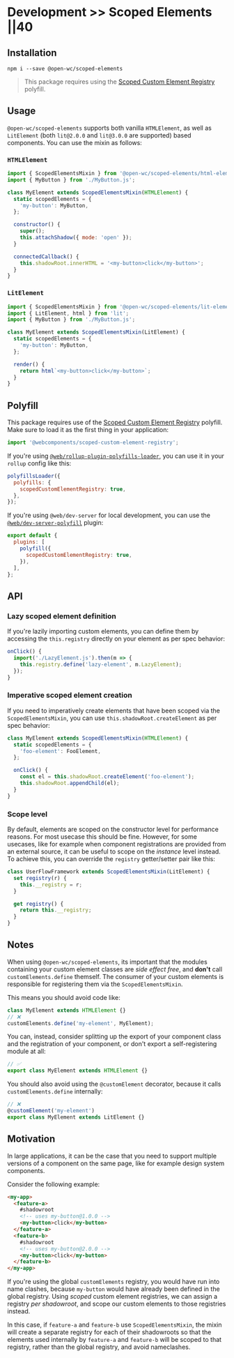 # Development >> Scoped Elements ||40

## Installation

```
npm i --save @open-wc/scoped-elements
```

> This package requires using the [Scoped Custom Element Registry](https://www.npmjs.com/package/@webcomponents/scoped-custom-element-registry) polyfill.

## Usage

`@open-wc/scoped-elements` supports both vanilla `HTMLElement`, as well as `LitElement` (both `lit@2.0.0` and `lit@3.0.0` are supported) based components. You can use the mixin as follows:

### `HTMLElement`

```js
import { ScopedElementsMixin } from '@open-wc/scoped-elements/html-element.js';
import { MyButton } from './MyButton.js';

class MyElement extends ScopedElementsMixin(HTMLElement) {
  static scopedElements = {
    'my-button': MyButton,
  };

  constructor() {
    super();
    this.attachShadow({ mode: 'open' });
  }

  connectedCallback() {
    this.shadowRoot.innerHTML = '<my-button>click</my-button>';
  }
}
```

### `LitElement`

```js
import { ScopedElementsMixin } from '@open-wc/scoped-elements/lit-element.js';
import { LitElement, html } from 'lit';
import { MyButton } from './MyButton.js';

class MyElement extends ScopedElementsMixin(LitElement) {
  static scopedElements = {
    'my-button': MyButton,
  };

  render() {
    return html`<my-button>click</my-button>`;
  }
}
```

## Polyfill

This package requires use of the [Scoped Custom Element Registry](https://www.npmjs.com/package/@webcomponents/scoped-custom-element-registry) polyfill. Make sure to load it as the first thing in your application:

```js
import '@webcomponents/scoped-custom-element-registry';
```

If you're using [`@web/rollup-plugin-polyfills-loader`](https://www.npmjs.com/package/@web/rollup-plugin-polyfills-loader), you can use it in your `rollup` config like this:

```js
polyfillsLoader({
  polyfills: {
    scopedCustomElementRegistry: true,
  },
});
```

If you're using `@web/dev-server` for local development, you can use the [`@web/dev-server-polyfill`](https://www.npmjs.com/package/@web/dev-server-polyfill) plugin:

```js
export default {
  plugins: [
    polyfill({
      scopedCustomElementRegistry: true,
    }),
  ],
};
```

## API

### Lazy scoped element definition

If you're lazily importing custom elements, you can define them by accessing the `this.registry` directly on your element as per spec behavior:

```js
onClick() {
  import('./LazyElement.js').then(m => {
    this.registry.define('lazy-element', m.LazyElement);
  });
}
```

### Imperative scoped element creation

If you need to imperatively create elements that have been scoped via the `ScopedElementsMixin`, you can use `this.shadowRoot.createElement` as per spec behavior:

```js
class MyElement extends ScopedElementsMixin(HTMLElement) {
  static scopedElements = {
    'foo-element': FooElement,
  };

  onClick() {
    const el = this.shadowRoot.createElement('foo-element');
    this.shadowRoot.appendChild(el);
  }
}
```

### Scope level

By default, elements are scoped on the constructor level for performance reasons. For most usecase this should be fine. However, for some usecases, like for example when component registrations are provided from an external source, it can be useful to scope on the _instance_ level instead. To achieve this, you can override the `registry` getter/setter pair like this:

```js
class UserFlowFramework extends ScopedElementsMixin(LitElement) {
  set registry(r) {
    this.__registry = r;
  }

  get registry() {
    return this.__registry;
  }
}
```

## Notes

When using `@open-wc/scoped-elements`, its important that the modules containing your custom element classes are _side effect free_, and **don't** call `customElements.define` themself. The consumer of your custom elements is responsible for registering them via the `ScopedElementsMixin`.

This means you should avoid code like:

```js
class MyElement extends HTMLElement {}
// ❌
customElements.define('my-element', MyElement);
```

You can, instead, consider splitting up the export of your component class and the registration of your component, or don't export a self-registering module at all:

```js
// ✅
export class MyElement extends HTMLElement {}
```

You should also avoid using the `@customElement` decorator, because it calls `customElements.define` internally:

```js
// ❌
@customElement('my-element')
export class MyElement extends LitElement {}
```

## Motivation

In large applications, it can be the case that you need to support multiple versions of a component on the same page, like for example design system components.

Consider the following example:

```html
<my-app>
  <feature-a>
    #shadowroot
    <!-- uses my-button@1.0.0 -->
    <my-button>click</my-button>
  </feature-a>
  <feature-b>
    #shadowroot
    <!-- uses my-button@2.0.0 -->
    <my-button>click</my-button>
  </feature-b>
</my-app>
```

If you're using the global `customElements` registry, you would have run into name clashes, because `my-button` would have already been defined in the global registry. Using _scoped_ custom element registries, we can assign a registry _per shadowroot_, and scope our custom elements to those registries instead.

In this case, if `feature-a` and `feature-b` use `ScopedElementsMixin`, the mixin will create a separate registry for each of their shadowroots so that the elements used internally by `feature-a` and `feature-b` will be scoped to that registry, rather than the global registry, and avoid nameclashes.
